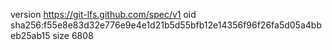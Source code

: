 version https://git-lfs.github.com/spec/v1
oid sha256:f55e8e83d32e776e9e4e1d21b5d55bfb12e14356f96f26fa5d05a4bbeb25ab15
size 6808
